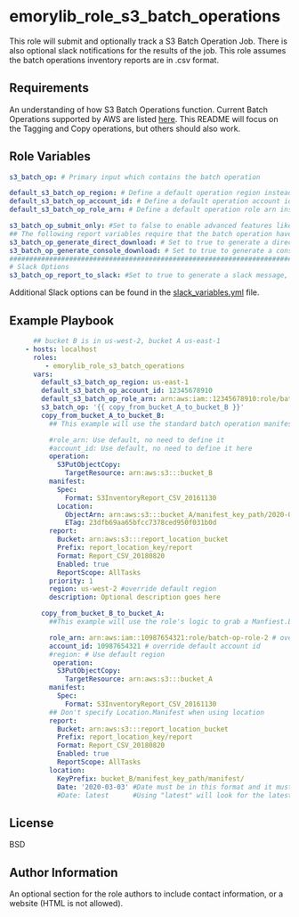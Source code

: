 emorylib_role_s3_batch_operations
=========

This role will submit and optionally track a S3 Batch Operation Job. There is also optional slack notifications for the results of the job. This role assumes the batch operations inventory reports are in .csv format.

Requirements
------------

An understanding of how S3 Batch Operations function. Current Batch Operations supported by AWS are listed [here](https://docs.aws.amazon.com/AmazonS3/latest/dev/batch-ops-operations.html).
This README will focus on the Tagging and Copy operations, but others should also work.

Role Variables
--------------

```yaml
s3_batch_op: # Primary input which contains the batch operation

default_s3_batch_op_region: # Define a default operation region instead of defining it in each indiviual operation. Can be overriden.
default_s3_batch_op_account_id: # Define a default operation account id instead of defining it in each indiviual operation. Can be overriden.
default_s3_batch_op_role_arn: # Define a default operation role arn instead of defining it in each indiviual operation. Can be overriden.

s3_batch_op_submit_only: #Set to false to enable advanced features like tracking and reporting, default is true
## The following report variables require that the batch operation have a report section
s3_batch_op_generate_direct_download: # Set to true to generate a direct link to the csv report, direct links are better for public buckets, default is false
s3_batch_op_generate_console_download: # Set to true to generate a console link to the csv report, console links are better for private buckets, default is false
########################################################################################
# Slack Options
s3_batch_op_report_to_slack: #Set to true to generate a slack message, requires slack options be set/
```

Additional Slack options can be found in the [slack_variables.yml](./defaults/main/slack_variables.yml) file.

Example Playbook
----------------

```yaml
      ## bucket B is in us-west-2, bucket A us-east-1
    - hosts: localhost
      roles:
         - emorylib_role_s3_batch_operations
      vars:
        default_s3_batch_op_region: us-east-1
        default_s3_batch_op_account_id: 12345678910
        default_s3_batch_op_role_arn: arn:aws:iam::12345678910:role/batch-op-role
        s3_batch_op: '{{ copy_from_bucket_A_to_bucket_B }}'
        copy_from_bucket_A_to_bucket_B:
          ## This example will use the standard batch operation manifest as the input

          #role_arn: Use default, no need to define it
          #account_id: Use default, no need to define it here
          operation:
            S3PutObjectCopy:
              TargetResource: arn:aws:s3:::bucket_B
          manifest:
            Spec:
              Format: S3InventoryReport_CSV_20161130
            Location:
              ObjectArn: arn:aws:s3:::bucket_A/manifest_key_path/2020-03-22T00-00Z/manifest.json 
              ETag: 23dfb69aa65bfcc7378ced950f031b0d
          report:
            Bucket: arn:aws:s3:::report_location_bucket
            Prefix: report_location_key/report
            Format: Report_CSV_20180820
            Enabled: true
            ReportScope: AllTasks
          priority: 1
          region: us-west-2 #override default region
          description: Optional description goes here

        copy_from_bucket_B_to_bucket_A:
          ##This example will use the role's logic to grab a Manfiest.Location.ObjectArn/Etag with just a date and the key prefix

          role_arn: arn:aws:iam::10987654321:role/batch-op-role-2 # override default role arn
          account_id: 10987654321 # override default account id
          #region: # Use default region
           operation:
            S3PutObjectCopy:
              TargetResource: arn:aws:s3:::bucket_A
          manifest:
            Spec:
              Format: S3InventoryReport_CSV_20161130
          ## Don't specify Location.Manifest when using location
          report:
            Bucket: arn:aws:s3:::report_location_bucket
            Prefix: report_location_key/report
            Format: Report_CSV_20180820
            Enabled: true
            ReportScope: AllTasks
          location:
            KeyPrefix: bucket_B/manifest_key_path/manifest/
            Date: '2020-03-03' #Date must be in this format and it must be in quotes or the role will error out
            #Date: latest      #Using "latest" will look for the latest manifest in the key prefix
```

License
-------

BSD

Author Information
------------------

An optional section for the role authors to include contact information, or a website (HTML is not allowed).

